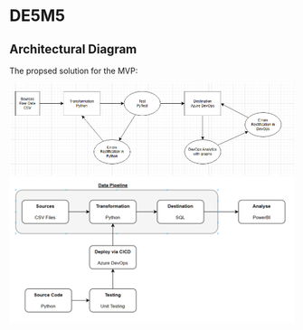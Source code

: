 # DE5M5

## Architectural Diagram

The propsed solution for the MVP:

![diagram-intial](./references/DataPipeline-InitialDraft.png)
![diagram-final](./references/DataPipeline-FinalDraft.png)